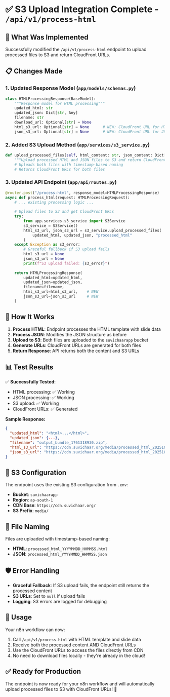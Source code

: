 # ✅ S3 Upload Integration Complete - `/api/v1/process-html`

## 🎯 **What Was Implemented**

Successfully modified the `/api/v1/process-html` endpoint to upload processed files to S3 and return CloudFront URLs.

## 📋 **Changes Made**

### 1. **Updated Response Model** (`app/models/schemas.py`)
```python
class HTMLProcessingResponse(BaseModel):
    """Response model for HTML processing"""
    updated_html: str
    updated_json: Dict[str, Any]
    filename: str
    download_url: Optional[str] = None
    html_s3_url: Optional[str] = None      # NEW: CloudFront URL for HTML file
    json_s3_url: Optional[str] = None      # NEW: CloudFront URL for JSON file
```

### 2. **Added S3 Upload Method** (`app/services/s3_service.py`)
```python
def upload_processed_files(self, html_content: str, json_content: Dict[str, Any], filename_prefix: str = "processed") -> tuple[str, str]:
    """Upload processed HTML and JSON files to S3 and return CloudFront URLs"""
    # Uploads both files with timestamp-based naming
    # Returns CloudFront URLs for both files
```

### 3. **Updated API Endpoint** (`app/api/routes.py`)
```python
@router.post("/process-html", response_model=HTMLProcessingResponse)
async def process_html(request: HTMLProcessingRequest):
    # ... existing processing logic ...
    
    # Upload files to S3 and get CloudFront URLs
    try:
        from app.services.s3_service import S3Service
        s3_service = S3Service()
        html_s3_url, json_s3_url = s3_service.upload_processed_files(
            updated_html, updated_json, "processed_html"
        )
    except Exception as s3_error:
        # Graceful fallback if S3 upload fails
        html_s3_url = None
        json_s3_url = None
        print(f"S3 upload failed: {s3_error}")
    
    return HTMLProcessingResponse(
        updated_html=updated_html,
        updated_json=updated_json,
        filename=filename,
        html_s3_url=html_s3_url,    # NEW
        json_s3_url=json_s3_url     # NEW
    )
```

## 🚀 **How It Works**

1. **Process HTML**: Endpoint processes the HTML template with slide data
2. **Process JSON**: Modifies the JSON structure as before
3. **Upload to S3**: Both files are uploaded to the `suvichaarapp` bucket
4. **Generate URLs**: CloudFront URLs are generated for both files
5. **Return Response**: API returns both the content and S3 URLs

## 📊 **Test Results**

✅ **Successfully Tested:**
- HTML processing: ✅ Working
- JSON processing: ✅ Working  
- S3 upload: ✅ Working
- CloudFront URLs: ✅ Generated

**Sample Response:**
```json
{
  "updated_html": "<html>...</html>",
  "updated_json": {...},
  "filename": "output_bundle_1761318930.zip",
  "html_s3_url": "https://cdn.suvichaar.org/media/processed_html_20251024_204530.html",
  "json_s3_url": "https://cdn.suvichaar.org/media/processed_html_20251024_204530.json"
}
```

## 🔧 **S3 Configuration**

The endpoint uses the existing S3 configuration from `.env`:
- **Bucket**: `suvichaarapp`
- **Region**: `ap-south-1`
- **CDN Base**: `https://cdn.suvichaar.org/`
- **S3 Prefix**: `media/`

## 📁 **File Naming**

Files are uploaded with timestamp-based naming:
- **HTML**: `processed_html_YYYYMMDD_HHMMSS.html`
- **JSON**: `processed_html_YYYYMMDD_HHMMSS.json`

## 🛡️ **Error Handling**

- **Graceful Fallback**: If S3 upload fails, the endpoint still returns the processed content
- **S3 URLs**: Set to `null` if upload fails
- **Logging**: S3 errors are logged for debugging

## 🎯 **Usage**

Your n8n workflow can now:
1. Call `/api/v1/process-html` with HTML template and slide data
2. Receive both the processed content AND CloudFront URLs
3. Use the CloudFront URLs to access the files directly from CDN
4. No need to download files locally - they're already in the cloud!

## ✅ **Ready for Production**

The endpoint is now ready for your n8n workflow and will automatically upload processed files to S3 with CloudFront URLs! 🚀
